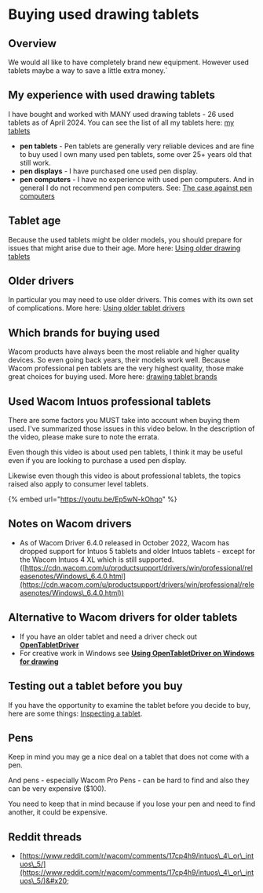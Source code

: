 # Buying used drawing tablets

## Overview

We would all like to have completely brand new equipment. However used tablets maybe a way to save a little extra money.\`

## My experience with used drawing tablets

I have bought and worked with MANY used drawing tablets - 26 used tablets as of April 2024. You can see the list of all my tablets here: [my tablets](../about-thesevenpens/my-tablets.md)&#x20;

* **pen tablets** - Pen tablets are generally very reliable devices and are fine to buy used I own many used pen tablets, some over 25+ years old that still work.
* **pen displays** - I have purchased one used pen display.&#x20;
* **pen computers** - I have no experience with used pen computers. And in general I do not recommend pen computers. See: [The case against pen computers](the-case-against-pen-computers.md)&#x20;

## Tablet age

Because the used tablets might be older models, you should prepare for issues that might arise due to their age. More here: [Using older drawing tablets](../guides/general/using-older-drawing-tablets.md)&#x20;

## **Older drivers**&#x20;

In particular you may need to use older drivers. This comes with its own set of complications. More here: [Using older tablet drivers](../guides/drivers/using-older-tablet-drivers.md)

## Which brands for buying used

Wacom products have always been the most reliable and higher quality devices. So even going back years, their models work well. Because Wacom professional pen tablets are the very highest quality, those make great choices for buying used. More here: [drawing tablet brands](../drawing-tablet-brands/) &#x20;

## Used Wacom Intuos professional tablets

There are some factors you MUST take into account when buying them used. I've summarized those issues in this video below. In the description of the video, please make sure to note the errata.

Even though this video is about used pen tablets, I think it may be useful even if you are looking to purchase a used pen display.&#x20;

Likewise even though this video is about professional tablets, the topics raised also apply to consumer level tablets.

{% embed url="https://youtu.be/Ep5wN-kOhqo" %}

## Notes on Wacom drivers

* As of Wacom Driver 6.4.0 released in October 2022, Wacom has dropped support for Intuos 5 tablets and older Intuos tablets - except for the Wacom Intuos 4 XL which is still supported. ([https://cdn.wacom.com/u/productsupport/drivers/win/professional/releasenotes/Windows\_6.4.0.html](https://cdn.wacom.com/u/productsupport/drivers/win/professional/releasenotes/Windows\_6.4.0.html))

## Alternative to Wacom drivers for older tablets

* If you have an older tablet and need a driver check out [**OpenTabletDriver**](../guides/drivers/opentabletdriver/)&#x20;
* For creative work in Windows see [**Using OpenTabletDriver on Windows for drawing**](../guides/drivers/opentabletdriver/opentabletdriver-windows.md)

## Testing out a tablet before you buy

If you have the opportunity to examine the tablet before you decide to buy, here are some things: [Inspecting a tablet](inspecting-a-drawing-tablet-before-buying.md). &#x20;

## Pens

Keep in mind you may ge a nice deal on a tablet that does not come with a pen.

And pens - especially Wacom Pro Pens - can be hard to find and also they can be very expensive ($100).&#x20;

You need to keep that in mind because if you lose your pen and need to find another, it could be expensive.

## Reddit threads

* [https://www.reddit.com/r/wacom/comments/17cp4h9/intuos\_4\_or\_intuos\_5/](https://www.reddit.com/r/wacom/comments/17cp4h9/intuos\_4\_or\_intuos\_5/)&#x20;

